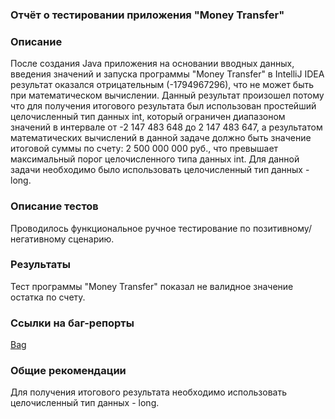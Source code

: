 ### Отчёт о тестировании приложения "Money Transfer"
### Описание
После создания Java приложения   на основании вводных данных, введения значений и запуска программы "Money Transfer" в IntelliJ IDEA результат оказался отрицательным (-1794967296), что не может быть при математическом вычислении. Данный результат произошел потому что для получения итогового результата был использован простейший целочисленный тип данных int, который ограничен диапазоном значений в интервале от -2 147 483 648 до 2 147 483 647, а результатом математических вычислений в данной задаче должно быть значение итоговой суммы по счету: 2 500 000 000 руб., что превышает максимальный порог целочисленного типа данных int. Для данной задачи необходимо было использовать целочисленный тип данных - long.

### Описание тестов
Проводилось функциональное ручное тестирование по позитивному/негативному сценарию.

### Результаты
Тест программы "Money Transfer" показал не валидное значение остатка по счету. 

### Ссылки на баг-репорты
[Bag](https://github.com/DmitrySavostyanov/HW1_Task1_JAVA/issues)

### Общие рекомендации
Для получения итогового результата необходимо использовать целочисленный тип данных - long.
